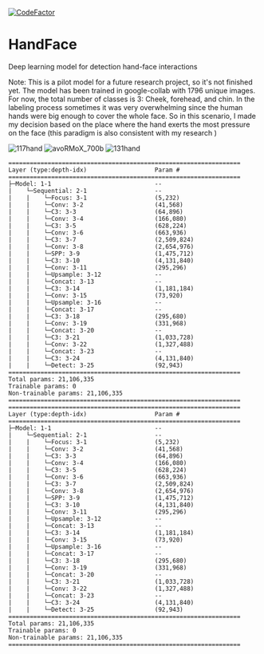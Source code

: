 [![CodeFactor](https://www.codefactor.io/repository/github/emportent/handface/badge)](https://www.codefactor.io/repository/github/emportent/handface)

# HandFace
Deep learning model for detection hand-face interactions

Note: This is a pilot model for a future research project, so it's not finished yet. 
The model has been trained in google-collab with 1796 unique images. For now, the total number of classes is 3: Cheek, forehead, and chin. In the labeling process sometimes it was very overwhelming since the human hands were big enough to cover the whole face. So in this scenario, I made my decision based on the place where the hand exerts the most pressure on the face (this paradigm is also consistent with my research )



![117hand](https://user-images.githubusercontent.com/54986652/128066029-b4114fb4-9da5-4cf6-a87e-0170f8988a5b.png)
![avoRMoX_700b](https://user-images.githubusercontent.com/54986652/128066080-040a076c-5102-4371-ae28-064a5dc10066.png)
![131hand](https://user-images.githubusercontent.com/54986652/128067708-fa65dba8-c1e8-456d-b59b-1ab2031d3870.png)





```
=================================================================
Layer (type:depth-idx)                   Param #
=================================================================
├─Model: 1-1                             --
|    └─Sequential: 2-1                   --
|    |    └─Focus: 3-1                   (5,232)
|    |    └─Conv: 3-2                    (41,568)
|    |    └─C3: 3-3                      (64,896)
|    |    └─Conv: 3-4                    (166,080)
|    |    └─C3: 3-5                      (628,224)
|    |    └─Conv: 3-6                    (663,936)
|    |    └─C3: 3-7                      (2,509,824)
|    |    └─Conv: 3-8                    (2,654,976)
|    |    └─SPP: 3-9                     (1,475,712)
|    |    └─C3: 3-10                     (4,131,840)
|    |    └─Conv: 3-11                   (295,296)
|    |    └─Upsample: 3-12               --
|    |    └─Concat: 3-13                 --
|    |    └─C3: 3-14                     (1,181,184)
|    |    └─Conv: 3-15                   (73,920)
|    |    └─Upsample: 3-16               --
|    |    └─Concat: 3-17                 --
|    |    └─C3: 3-18                     (295,680)
|    |    └─Conv: 3-19                   (331,968)
|    |    └─Concat: 3-20                 --
|    |    └─C3: 3-21                     (1,033,728)
|    |    └─Conv: 3-22                   (1,327,488)
|    |    └─Concat: 3-23                 --
|    |    └─C3: 3-24                     (4,131,840)
|    |    └─Detect: 3-25                 (92,943)
=================================================================
Total params: 21,106,335
Trainable params: 0
Non-trainable params: 21,106,335
=================================================================
=================================================================
Layer (type:depth-idx)                   Param #
=================================================================
├─Model: 1-1                             --
|    └─Sequential: 2-1                   --
|    |    └─Focus: 3-1                   (5,232)
|    |    └─Conv: 3-2                    (41,568)
|    |    └─C3: 3-3                      (64,896)
|    |    └─Conv: 3-4                    (166,080)
|    |    └─C3: 3-5                      (628,224)
|    |    └─Conv: 3-6                    (663,936)
|    |    └─C3: 3-7                      (2,509,824)
|    |    └─Conv: 3-8                    (2,654,976)
|    |    └─SPP: 3-9                     (1,475,712)
|    |    └─C3: 3-10                     (4,131,840)
|    |    └─Conv: 3-11                   (295,296)
|    |    └─Upsample: 3-12               --
|    |    └─Concat: 3-13                 --
|    |    └─C3: 3-14                     (1,181,184)
|    |    └─Conv: 3-15                   (73,920)
|    |    └─Upsample: 3-16               --
|    |    └─Concat: 3-17                 --
|    |    └─C3: 3-18                     (295,680)
|    |    └─Conv: 3-19                   (331,968)
|    |    └─Concat: 3-20                 --
|    |    └─C3: 3-21                     (1,033,728)
|    |    └─Conv: 3-22                   (1,327,488)
|    |    └─Concat: 3-23                 --
|    |    └─C3: 3-24                     (4,131,840)
|    |    └─Detect: 3-25                 (92,943)
=================================================================
Total params: 21,106,335
Trainable params: 0
Non-trainable params: 21,106,335
=================================================================

```
